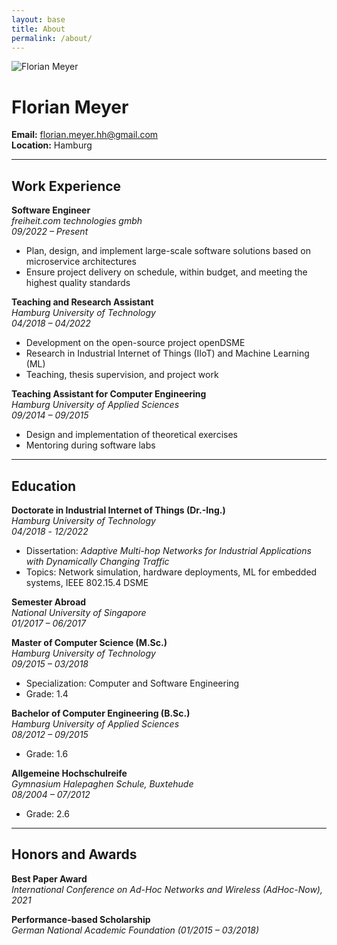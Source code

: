 ```yaml
---
layout: base 
title: About
permalink: /about/
---
```


<div class="base-information"> 
  <div>
    <img src="/assets/meyer.jpg" alt="Florian Meyer" class="profile-picture"/>
  </div>
  <div markdown="1">

  <h1>Florian Meyer</h1>

  **Email:** [florian.meyer.hh@gmail.com](mailto:florian.meyer.hh@gmail.com)  
  **Location:** Hamburg
  
  </div>
</div>

---



## Work Experience

**Software Engineer**  
*freiheit.com technologies gmbh*  
*09/2022 – Present*  
- Plan, design, and implement large-scale software solutions based on microservice architectures  
- Ensure project delivery on schedule, within budget, and meeting the highest quality standards

**Teaching and Research Assistant**  
*Hamburg University of Technology*  
*04/2018 – 04/2022*  
- Development on the open-source project openDSME  
- Research in Industrial Internet of Things (IIoT) and Machine Learning (ML)  
- Teaching, thesis supervision, and project work

**Teaching Assistant for Computer Engineering**  
*Hamburg University of Applied Sciences*  
*09/2014 – 09/2015*  
- Design and implementation of theoretical exercises  
- Mentoring during software labs

---

## Education

**Doctorate in Industrial Internet of Things (Dr.-Ing.)**  
*Hamburg University of Technology*  
*04/2018* - *12/2022* 
- Dissertation: *Adaptive Multi-hop Networks for Industrial Applications with Dynamically Changing Traffic*  
- Topics: Network simulation, hardware deployments, ML for embedded systems, IEEE 802.15.4 DSME  

**Semester Abroad**  
*National University of Singapore*  
*01/2017 – 06/2017*

**Master of Computer Science (M.Sc.)**  
*Hamburg University of Technology*  
*09/2015 – 03/2018*  
- Specialization: Computer and Software Engineering  
- Grade: 1.4

**Bachelor of Computer Engineering (B.Sc.)**  
*Hamburg University of Applied Sciences*  
*08/2012 – 09/2015*  
- Grade: 1.6

**Allgemeine Hochschulreife**  
*Gymnasium Halepaghen Schule, Buxtehude*  
*08/2004 – 07/2012*  
- Grade: 2.6

---

## Honors and Awards

**Best Paper Award**  
*International Conference on Ad-Hoc Networks and Wireless (AdHoc-Now), 2021*  

**Performance-based Scholarship**  
*German National Academic Foundation (01/2015 – 03/2018)*


